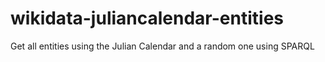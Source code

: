 # wikidata-juliancalendar-entities
Get all entities using the Julian Calendar and a random one using SPARQL
